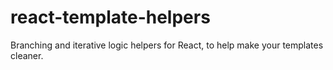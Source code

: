 # react-template-helpers
Branching and iterative logic helpers for React, to help make your templates cleaner.
